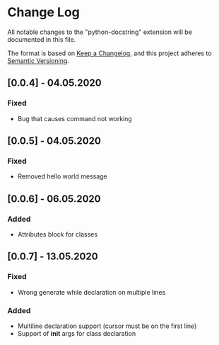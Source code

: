 # Change Log

All notable changes to the "python-docstring" extension will be documented in this file.

The format is based on [Keep a Changelog](https://keepachangelog.com/en/1.0.0/),
and this project adheres to [Semantic Versioning](https://semver.org/spec/v2.0.0.html).

## [0.0.4] - 04.05.2020
### Fixed
- Bug that causes command not working

## [0.0.5] - 04.05.2020
### Fixed
- Removed hello world message

## [0.0.6] - 06.05.2020
### Added
- Attributes block for classes

## [0.0.7] - 13.05.2020
### Fixed
- Wrong generate while declaration on multiple lines

### Added
 - Multiline declaration support (cursor must be on the first line)
 - Support of __init__ args for class declaration

